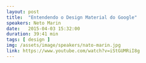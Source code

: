 ```yaml
---
layout: post
title:  "Entendendo o Design Material do Google"
speakers: Neto Marin
date:   2015-04-03 15:32:00
duration: 39:41 min
tags: [ design ]
img: /assets/image/speakers/nato-marin.jpg
link: https://www.youtube.com/watch?v=iStGUMRiI8g
---
```

